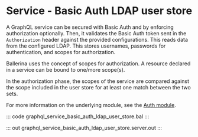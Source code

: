 # Service - Basic Auth LDAP user store

A GraphQL service can be secured with Basic Auth and by enforcing authorization optionally. Then, it validates the Basic Auth token sent in the `Authorization` header against the provided configurations. This reads data from the configured LDAP. This stores usernames, passwords for authentication, and scopes for authorization.

Ballerina uses the concept of scopes for authorization. A resource declared in a service can be bound to one/more scope(s).

In the authorization phase, the scopes of the service are compared against the scope included in the user store for at least one match between the two sets.

For more information on the underlying module, see the [Auth module](https://lib.ballerina.io/ballerina/auth/latest/).

::: code graphql_service_basic_auth_ldap_user_store.bal :::

::: out graphql_service_basic_auth_ldap_user_store.server.out :::
